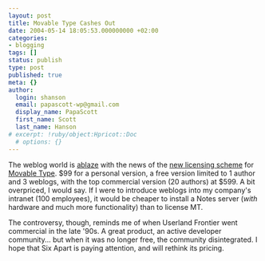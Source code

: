 ```yaml
---
layout: post
title: Movable Type Cashes Out
date: 2004-05-14 18:05:53.000000000 +02:00
categories:
- blogging
tags: []
status: publish
type: post
published: true
meta: {}
author:
  login: shanson
  email: papascott-wp@gmail.com
  display_name: PapaScott
  first_name: Scott
  last_name: Hanson
# excerpt: !ruby/object:Hpricot::Doc
  # options: {}
---
```

<p>The weblog world is <a title="Burningbird - Spin City" href="http://weblog.burningbird.net/archives/2004/05/14/spin-city/">ablaze</a> with the news of the <a title="Mena's Corner: It's About Time" href="http://www.sixapart.com/corner/archives/2004/05/its_about_time.shtml">new licensing scheme</a> for <a href="http://www.movabletype.org">Movable Type</a>. $99 for a personal version, a free version limited to 1 author and 3 weblogs, with the top commercial version (20 authors) at $599. A bit overpriced, I would say. If I were to introduce weblogs into my company's intranet (100 employees), it would be cheaper to install a Notes server (<em>with</em> hardware and much more functionality) than to license MT.</p>
<p>The controversy, though, reminds me of when Userland Frontier went commercial in the late '90s. A great product, an active developer community... but when it was no longer free, the community disintegrated. I hope that Six Apart is paying attention, and will rethink its pricing.</p>
